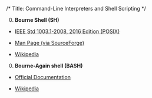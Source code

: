 /*
Title: Command-Line Interpreters and Shell Scripting
*/

0. **Bourne Shell (SH)**

 * [IEEE Std 1003.1-2008, 2016 Edition (POSIX)](http://pubs.opengroup.org/onlinepubs/9699919799/)
 
 * [Man Page (via SourceForge)](http://heirloom.sourceforge.net/sh/sh.1.html)
 
 * [Wikipedia](https://en.wikipedia.org/wiki/Bourne_shell)
 

0. **Bourne-Again shell (BASH)**

  * [Official Documentation](https://www.gnu.org/software/bash/manual/bashref.html)

  * [Wikipedia](https://en.wikipedia.org/wiki/Bash_%28Unix_shell%29)
